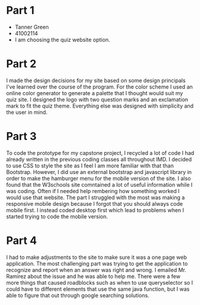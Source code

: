 # Part 1
- Tanner Green
- 41002114
- I am choosing the quiz website option. 

# Part 2

I made the design decisions for my site based on some design principals I've learned over the course of the program. For the color scheme I used an online color generator to generate a palette that I thought would suit my quiz site. I designed the logo with two question marks and an exclamation mark to fit the quiz theme. Everything else was designed with simplicity and the user in mind. 

# Part 3
To code the prototype for my capstone project, I recycled a lot of code I had already written in the previous coding classes all throughout IMD. I decided to use CSS to style the site as I feel I am more familiar with that than Bootstrap. However, I did use an external bootstrap and javascript library in order to make the hamburger menu for the mobile version of the site. I also found that the W3schools site comntained a lot of useful information while I was coding. Often if I needed help rembering how something worked I would use that website. The part I struggled with the most was making a responsive mobile design because I forgot that you should always code mobile first. I instead coded desktop first which lead to problems when I started trying to code the mobile version. 

# Part 4
I had to make adjustments to the site to make sure it was a one page web application. The most challenging part was trying to get the application to recognize and report when an answer was right and wrong. I emailed Mr. Ramirez about the issue and he was able to help me. There were a few more things that caused roadblocks such as when to use queryselector so I could have to different elements that use the same java function, but I was able to figure that out through google searching solutions. 